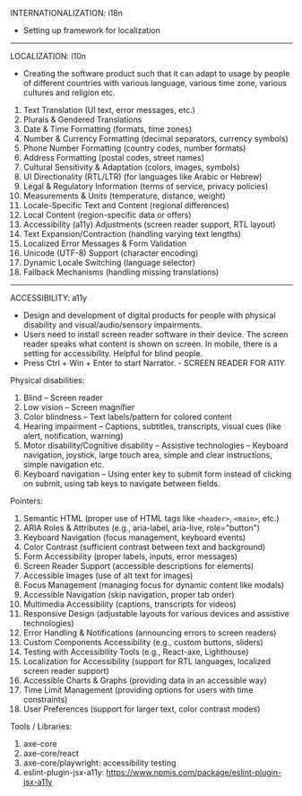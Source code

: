 INTERNATIONALIZATION: i18n

- Setting up framework for localization

---

LOCALIZATION: l10n

- Creating the software product such that it can adapt to usage by people of different countries with various language, various time zone, various cultures and religion etc.

1. Text Translation (UI text, error messages, etc.)
2. Plurals & Gendered Translations
3. Date & Time Formatting (formats, time zones)
4. Number & Currency Formatting (decimal separators, currency symbols)
5. Phone Number Formatting (country codes, number formats)
6. Address Formatting (postal codes, street names)
7. Cultural Sensitivity & Adaptation (colors, images, symbols)
8. UI Directionality (RTL/LTR) (for languages like Arabic or Hebrew)
9. Legal & Regulatory Information (terms of service, privacy policies)
10. Measurements & Units (temperature, distance, weight)
11. Locale-Specific Text and Content (regional differences)
12. Local Content (region-specific data or offers)
13. Accessibility (a11y) Adjustments (screen reader support, RTL layout)
14. Text Expansion/Contraction (handling varying text lengths)
15. Localized Error Messages & Form Validation
16. Unicode (UTF-8) Support (character encoding)
17. Dynamic Locale Switching (language selector)
18. Fallback Mechanisms (handling missing translations)

---

ACCESSIBILITY: a11y

- Design and development of digital products for people with physical disability and visual/audio/sensory impairments.
- Users need to install screen reader software in their device. The screen reader speaks what content is shown on screen. In mobile, there is a setting for accessibility. Helpful for blind people.
- Press Ctrl + Win + Enter to start Narrator. - SCREEN READER FOR A11Y

Physical disabilities:

1. Blind – Screen reader
2. Low vision – Screen magnifier
3. Color blindness – Text labels/pattern for colored content
4. Hearing impairment – Captions, subtitles, transcripts, visual cues (like alert, notification, warning)
5. Motor disability/Cognitive disability – Assistive technologies – Keyboard navigation, joystick, large touch area, simple and clear instructions, simple navigation etc.
6. Keyboard navigation – Using enter key to submit form instead of clicking on submit, using tab keys to navigate between fields.

Pointers:

1. Semantic HTML (proper use of HTML tags like `<header>`, `<main>`, etc.)
1. ARIA Roles & Attributes (e.g., aria-label, aria-live, role="button")
1. Keyboard Navigation (focus management, keyboard events)
1. Color Contrast (sufficient contrast between text and background)
1. Form Accessibility (proper labels, inputs, error messages)
1. Screen Reader Support (accessible descriptions for elements)
1. Accessible Images (use of alt text for images)
1. Focus Management (managing focus for dynamic content like modals)
1. Accessible Navigation (skip navigation, proper tab order)
1. Multimedia Accessibility (captions, transcripts for videos)
1. Responsive Design (adjustable layouts for various devices and assistive technologies)
1. Error Handling & Notifications (announcing errors to screen readers)
1. Custom Components Accessibility (e.g., custom buttons, sliders)
1. Testing with Accessibility Tools (e.g., React-axe, Lighthouse)
1. Localization for Accessibility (support for RTL languages, localized screen reader support)
1. Accessible Charts & Graphs (providing data in an accessible way)
1. Time Limit Management (providing options for users with time constraints)
1. User Preferences (support for larger text, color contrast modes)

Tools / Libraries:

1. axe-core
1. axe-core/react
1. axe-core/playwright: accessibility testing
1. eslint-plugin-jsx-a11y: https://www.npmjs.com/package/eslint-plugin-jsx-a11y
